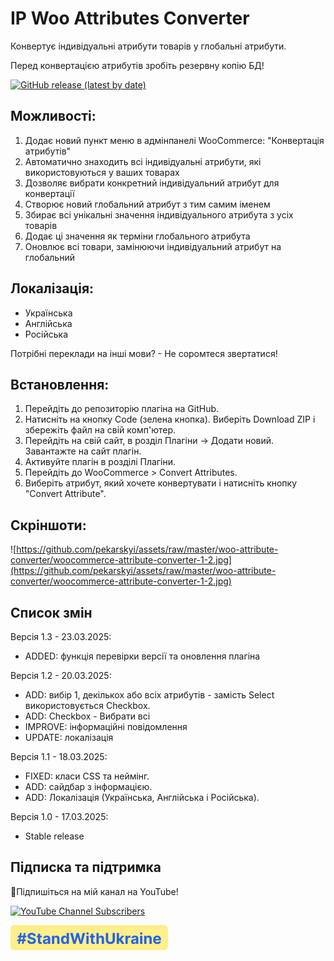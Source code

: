 # IP Woo Attributes Converter

Конвертує індивідуальні атрибути товарів у глобальні атрибути.

Перед конвертацією атрибутів зробіть резервну копію БД!

[![GitHub release (latest by date)](https://img.shields.io/github/v/release/pekarskyi/woo-attribute-converter?style=for-the-badge)](https://GitHub.com/pekarskyi/woo-attribute-converter/releases/)

## Можливості:
1. Додає новий пункт меню в адмінпанелі WooCommerce: "Конвертація атрибутів"
2. Автоматично знаходить всі індивідуальні атрибути, які використовуються у ваших товарах
3. Дозволяє вибрати конкретний індивідуальний атрибут для конвертації
4. Створює новий глобальний атрибут з тим самим іменем
5. Збирає всі унікальні значення індивідуального атрибута з усіх товарів
6. Додає ці значення як терміни глобального атрибута
7. Оновлює всі товари, замінюючи індивідуальний атрибут на глобальний

## Локалізація:
- Українська
- Англійська
- Російська

Потрібні переклади на інші мови? - Не соромтеся звертатися!

## Встановлення:
1. Перейдіть до репозиторію плагіна на GitHub.
2. Натисніть на кнопку Code (зелена кнопка). Виберіть Download ZIP і збережіть файл на свій комп'ютер.
3. Перейдіть на свій сайт, в розділ Плагіни → Додати новий. Завантажте на сайт плагін.
4. Активуйте плагін в розділі Плагіни.
5. Перейдіть до WooCommerce > Convert Attributes.
6. Виберіть атрибут, який хочете конвертувати і натисніть кнопку "Convert Attribute".

## Скріншоти:
![https://github.com/pekarskyi/assets/raw/master/woo-attribute-converter/woocommerce-attribute-converter-1-2.jpg](https://github.com/pekarskyi/assets/raw/master/woo-attribute-converter/woocommerce-attribute-converter-1-2.jpg)

## Список змін

Версія 1.3 - 23.03.2025:
- ADDED: функція перевірки версії та оновлення плагіна

Версія 1.2 - 20.03.2025:
- ADD: вибір 1, декількох або всіх атрибутів - замість Select використовується Checkbox.
- ADD: Checkbox - Вибрати всі
- IMPROVE: інформаційні повідомлення
- UPDATE: локалізація
  
Версія 1.1 - 18.03.2025:
- FIXED: класи CSS та неймінг.
- ADD: сайдбар з інформацією.
- ADD: Локалізація (Українська, Англійська і Російська).

Версія 1.0 - 17.03.2025:
- Stable release

## Підписка та підтримка

👨Підпишіться на мій канал на YouTube!

[![YouTube Channel Subscribers](https://img.shields.io/youtube/channel/subscribers/UC9ZEeT6WrGupgza9KXpazyA)](https://www.youtube.com/@inwebpress/videos)

[![Stand With Ukraine](https://raw.githubusercontent.com/vshymanskyy/StandWithUkraine/main/badges/StandWithUkraine.svg)](https://justgo.ink/standwithukraine)